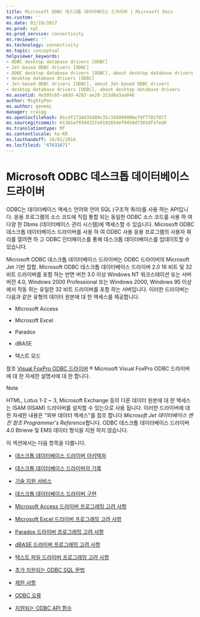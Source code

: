 ```yaml
---
title: Microsoft ODBC 데스크톱 데이터베이스 드라이버 | Microsoft Docs
ms.custom: ''
ms.date: 01/19/2017
ms.prod: sql
ms.prod_service: connectivity
ms.reviewer: ''
ms.technology: connectivity
ms.topic: conceptual
helpviewer_keywords:
- ODBC desktop database drivers [ODBC]
- Jet-based ODBC drivers [ODBC]
- ODBC desktop database drivers [ODBC], about desktop database drivers
- desktop database drivers [ODBC]
- Jet-based ODBC drivers [ODBC], about Jet-based ODBC drivers
- desktop database drivers [ODBC], about desktop database drivers
ms.assetid: 4e505c65-a8dd-4283-ae28-313d8a3aa046
author: MightyPen
ms.author: genemi
manager: craigg
ms.openlocfilehash: 81cdf1738d35d89c35c34500900be79f7702f877
ms.sourcegitcommit: 61381ef939415fe019285def9450d7583df1fed0
ms.translationtype: MT
ms.contentlocale: ko-KR
ms.lasthandoff: 10/01/2018
ms.locfileid: "47631671"
---
```

# <a name="microsoft-odbc-desktop-database-drivers"></a>Microsoft ODBC 데스크톱 데이터베이스 드라이버
ODBC는 데이터베이스 액세스 언어와 언어 SQL (구조적 쿼리)를 사용 하는 API입니다. 응용 프로그램의 소스 코드에 직접 통합 되는 동일한 ODBC 소스 코드를 사용 하 여 다양 한 Dbms (데이터베이스 관리 시스템)에 액세스할 수 있습니다. Microsoft ODBC 데스크톱 데이터베이스 드라이버를 사용 하 여 ODBC 사용 응용 프로그램의 사용자 쿼리를 열려면 하 고 ODBC 인터페이스를 통해 데스크톱 데이터베이스를 업데이트할 수 있습니다.  
  
 Microsoft ODBC 데스크톱 데이터베이스 드라이버는 ODBC 드라이버의 Microsoft Jet 기반 집합. Microsoft ODBC 데스크톱 데이터베이스 드라이버 2.0 16 비트 및 32 비트 드라이버를 포함 하는 반면 버전 3.0 이상 Windows NT 워크스테이션 또는 서버 버전 4.0, Windows 2000 Professional 또는 Windows 2000, Windows 95 이상에서 작동 하는 유일한 32 비트 드라이버를 포함 하는 서버입니다. 이러한 드라이버는 다음과 같은 유형의 데이터 원본에 대 한 액세스를 제공합니다.  
  
-   Microsoft Access  
  
-   Microsoft Excel  
  
-   Paradox  
  
-   dBASE  
  
-   텍스트 모드  
  
 참조 [Visual FoxPro ODBC 드라이버](../../odbc/microsoft/visual-foxpro-odbc-driver.md) ® Microsoft Visual FoxPro ODBC 드라이버에 대 한 자세한 설명서에 대 한 합니다.  
  
> [!NOTE]  
>  HTML, Lotus 1-2 ~ 3, Microsoft Exchange 등의 다른 데이터 원본에 대 한 액세스는 ISAM (IISAM) 드라이버를 설치할 수 있는으로 사용 됩니다. 이러한 드라이버에 대 한 자세한 내용은 "외부 데이터 액세스"를 참조 합니다 *Microsoft Jet 데이터베이스 엔진 참조 Programmer's Reference*합니다. ODBC 데스크톱 데이터베이스 드라이버 4.0 Btrieve 및 EMS 데이터 형식을 지원 하지 않습니다.  
  
 이 섹션에서는 다음 항목을 다룹니다.  
  
-   [데스크톱 데이터베이스 드라이버 아키텍처](../../odbc/microsoft/desktop-database-drivers-architecture.md)  
  
-   [데스크톱 데이터베이스 드라이버의 기록](../../odbc/microsoft/history-of-the-desktop-database-drivers.md)  
  
-   [기술 지원 서비스](../../odbc/microsoft/product-support.md)  
  
-   [데스크톱 데이터베이스 드라이버 구현](../../odbc/microsoft/implementing-desktop-database-drivers.md)  
  
-   [Microsoft Access 드라이버 프로그래밍 고려 사항](../../odbc/microsoft/microsoft-access-driver-programming-considerations.md)  
  
-   [Microsoft Excel 드라이버 프로그래밍 고려 사항](../../odbc/microsoft/microsoft-excel-driver-programming-considerations.md)  
  
-   [Paradox 드라이버 프로그래밍 고려 사항](../../odbc/microsoft/paradox-driver-programming-considerations.md)  
  
-   [dBASE 드라이버 프로그래밍 고려 사항](../../odbc/microsoft/dbase-driver-programming-considerations.md)  
  
-   [텍스트 파일 드라이버 프로그래밍 고려 사항](../../odbc/microsoft/text-file-driver-programming-considerations.md)  
  
-   [추가 지원되는 ODBC SQL 문법](../../odbc/microsoft/additional-supported-odbc-sql-grammar.md)  
  
-   [제한 사항](../../odbc/microsoft/limitations.md)  
  
-   [ODBC 오류](../../odbc/microsoft/odbc-errors.md)  
  
-   [지원되는 ODBC API 함수](../../odbc/microsoft/supported-odbc-api-functions.md)
